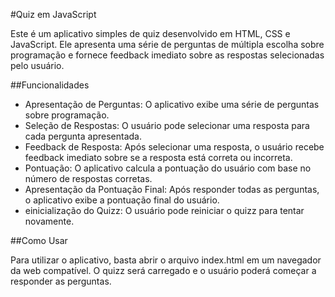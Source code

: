 #Quiz em JavaScript

Este é um aplicativo simples de quiz desenvolvido em HTML, CSS e JavaScript. Ele apresenta uma série de perguntas de múltipla escolha sobre programação e fornece feedback imediato sobre as respostas selecionadas pelo usuário.


##Funcionalidades

- Apresentação de Perguntas: O aplicativo exibe uma série de perguntas sobre programação.
- Seleção de Respostas: O usuário pode selecionar uma resposta para cada pergunta apresentada.
- Feedback de Resposta: Após selecionar uma resposta, o usuário recebe feedback imediato sobre se a resposta está correta ou incorreta.
- Pontuação: O aplicativo calcula a pontuação do usuário com base no número de respostas corretas.
- Apresentação da Pontuação Final: Após responder todas as perguntas, o aplicativo exibe a pontuação final do usuário.
- einicialização do Quizz: O usuário pode reiniciar o quizz para tentar novamente.

##Como Usar

Para utilizar o aplicativo, basta abrir o arquivo index.html em um navegador da web compatível. O quizz será carregado e o usuário poderá começar a responder as perguntas.
